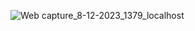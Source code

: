 ![Web capture_8-12-2023_1379_localhost](https://github.com/baohuynh1/PHP-website/assets/120968000/3e26ec21-649c-4105-b76d-ea502ce7170e)
